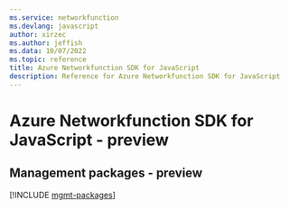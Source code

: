 ```yaml
---
ms.service: networkfunction
ms.devlang: javascript
author: xirzec
ms.author: jeffish
ms.data: 10/07/2022
ms.topic: reference
title: Azure Networkfunction SDK for JavaScript
description: Reference for Azure Networkfunction SDK for JavaScript
---
```

# Azure Networkfunction SDK for JavaScript - preview

## Management packages - preview
[!INCLUDE [mgmt-packages](networkfunction-mgmt-index.md)]
